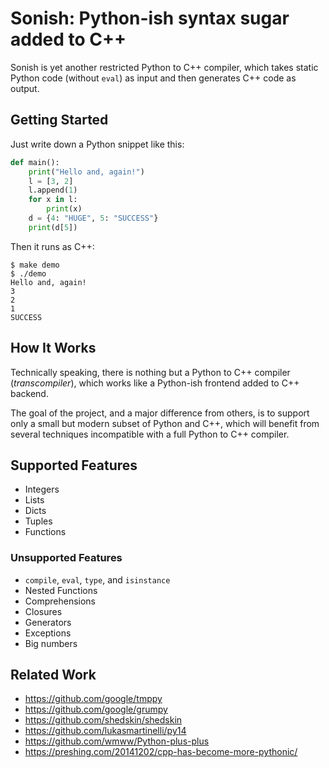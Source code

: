 
# Sonish: Python-ish syntax sugar added to C++

Sonish is yet another restricted Python to C++ compiler, which takes static Python code (without `eval`) as input and then generates C++ code as output.

## Getting Started

Just write down a Python snippet like this:

```python
def main():
    print("Hello and, again!")
    l = [3, 2]
    l.append(1)
    for x in l:
        print(x)
    d = {4: "HUGE", 5: "SUCCESS"}
    print(d[5])
```

Then it runs as C++:

```console
$ make demo
$ ./demo
Hello and, again!
3
2
1
SUCCESS
```

## How It Works

Technically speaking, there is nothing but a Python to C++ compiler (*transcompiler*), which works like a Python-ish frontend added to C++ backend.

The goal of the project, and a major difference from others, is to support only a small but modern subset of Python and C++, which will benefit from several techniques incompatible with a full Python to C++ compiler.

## Supported Features

- Integers
- Lists
- Dicts
- Tuples
- Functions

### Unsupported Features

- `compile`, `eval`, `type`, and `isinstance`
- Nested Functions
- Comprehensions
- Closures
- Generators
- Exceptions
- Big numbers

## Related Work

- https://github.com/google/tmppy
- https://github.com/google/grumpy
- https://github.com/shedskin/shedskin
- https://github.com/lukasmartinelli/py14
- https://github.com/wmww/Python-plus-plus
- https://preshing.com/20141202/cpp-has-become-more-pythonic/
